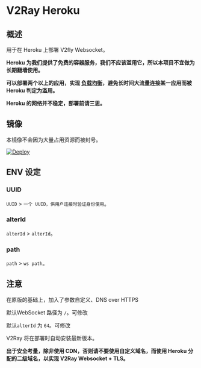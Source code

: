 # V2Ray Heroku

## 概述

用于在 Heroku 上部署 V2fly Websocket。

**Heroku 为我们提供了免费的容器服务，我们不应该滥用它，所以本项目不宜做为长期翻墙使用。**

**可以部署两个以上的应用，实现 [负载均衡](https://toutyrater.github.io/app/balance.html)，避免长时间大流量连接某一应用而被 Heroku 判定为滥用。**

**Heroku 的网络并不稳定，部署前请三思。**

## 镜像

本镜像不会因为大量占用资源而被封号。

[![Deploy](https://www.herokucdn.com/deploy/button.png)](https://dashboard.heroku.com/new?template=https%3A%2F%2Fgithub.com%happy240%2Fv2fly-heroku)

## ENV 设定

### UUID

`UUID` > `一个 UUID，供用户连接时验证身份使用`。
### alterId

`alterId` > `alterId`。

### path

`path` > `ws path`。

## 注意
在原版的基础上，加入了参数自定义、DNS over HTTPS

默认WebSocket 路径为 `/`。可修改

默认`alterId` 为 `64`。可修改

V2Ray 将在部署时自动安装最新版本。

**出于安全考量，除非使用 CDN，否则请不要使用自定义域名，而使用 Heroku 分配的二级域名，以实现 V2Ray Websocket + TLS。**
